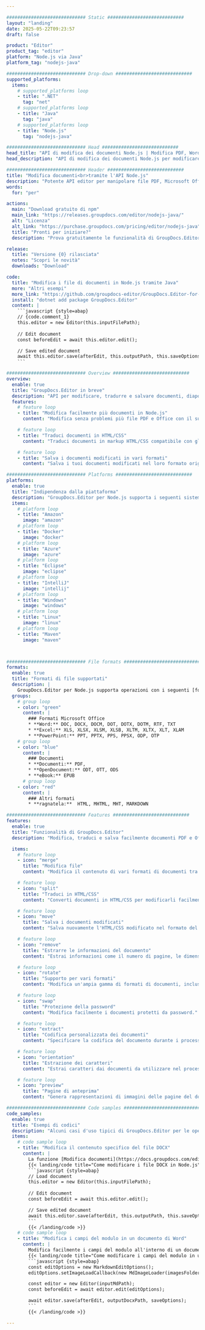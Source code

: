 ```yaml
---

############################# Static ############################
layout: "landing"
date: 2025-05-22T09:23:57
draft: false

product: "Editor"
product_tag: "editor"
platform: "Node.js via Java"
platform_tag: "nodejs-java"

############################# Drop-down ############################
supported_platforms:
  items:
    # supported_platforms loop
    - title: ".NET"
      tag: "net"
    # supported_platforms loop
    - title: "Java"
      tag: "java"
    # supported_platforms loop
    - title: "Node.js"
      tag: "nodejs-java"

############################# Head ############################
head_title: "API di modifica dei documenti Node.js | Modifica PDF, Word, Excel, EPUB"
head_description: "API di modifica dei documenti Node.js per modificare, tradurre e salvare pagine di documenti da PDF, Microsoft Word, Excel, presentazioni, Visio e formati immagine."

############################# Header ############################
title: "Modifica documenti<br>tramite l'API Node.js"
description: "Potente API editor per manipolare file PDF, Microsoft Office, HTML e immagini."
words:
  for: "per"

actions:
  main: "Download gratuito di npm"
  main_link: "https://releases.groupdocs.com/editor/nodejs-java/"
  alt: "Licenza"
  alt_link: "https://purchase.groupdocs.com/pricing/editor/nodejs-java"
  title: "Pronti per iniziare?"
  description: "Prova gratuitamente le funzionalità di GroupDocs.Editor o richiedi una licenza."

release:
  title: "Versione {0} rilasciata"
  notes: "Scopri le novità"
  downloads: "Download"

code:
  title: "Modifica i file di documenti in Node.js tramite Java"
  more: "Altri esempi"
  more_link: "https://github.com/groupdocs-editor/GroupDocs.Editor-for-Node.js-via-Java"
  install: "dotnet add package GroupDocs.Editor"
  content: |
    ```javascript {style=abap}   
    // {code.comment_1}
    this.editor = new Editor(this.inputFilePath);
        
    // Edit document
    const beforeEdit = await this.editor.edit();

    // Save edited document
    await this.editor.save(afterEdit, this.outputPath, this.saveOptions);
    ```

############################# Overview ############################
overview:
  enable: true
  title: "GroupDocs.Editor in breve"
  description: "API per modificare, tradurre e salvare documenti, diapositive e diagrammi nelle applicazioni Node.js."
  features:
    # feature loop
    - title: "Modifica facilmente più documenti in Node.js"
      content: "Modifica senza problemi più file PDF e Office con il supporto di un'ampia gamma di formati. GroupDocs.Editor per Node.js rende la modifica dei documenti veloce e senza problemi."

    # feature loop
    - title: "Traduci documenti in HTML/CSS"
      content: "Traduci documenti in markup HTML/CSS compatibile con gli editor WYSIWYG, consentendo la modifica semplice ed efficiente dei documenti in un ambiente web."

    # feature loop
    - title: "Salva i documenti modificati in vari formati"
      content: "Salva i tuoi documenti modificati nel loro formato originale o esportali in altri formati come PDF, garantendo flessibilità e compatibilità."

############################# Platforms ############################
platforms:
  enable: true
  title: "Indipendenza dalla piattaforma"
  description: "GroupDocs.Editor per Node.js supporta i seguenti sistemi operativi, framework e gestori di pacchetti."
  items:
    # platform loop
    - title: "Amazon"
      image: "amazon"
    # platform loop
    - title: "Docker"
      image: "docker"
    # platform loop
    - title: "Azure"
      image: "azure"
    # platform loop
    - title: "Eclipse"
      image: "eclipse"
    # platform loop
    - title: "IntelliJ"
      image: "intellij"
    # platform loop
    - title: "Windows"
      image: "windows"
    # platform loop
    - title: "Linux"
      image: "linux"
    # platform loop
    - title: "Maven"
      image: "maven"



############################# File formats ############################
formats:
  enable: true
  title: "Formati di file supportati"
  description: |
    GroupDocs.Editor per Node.js supporta operazioni con i seguenti [formati di file](https://docs.groupdocs.com/editor/nodejs/supported-document-formats/).
  groups:
    # group loop
    - color: "green"
      content: |
        ### Formati Microsoft Office
        * **Word:** DOC, DOCX, DOCM, DOT, DOTX, DOTM, RTF, TXT
        * **Excel:** XLS, XLSX, XLSM, XLSB, XLTM, XLTX, XLT, XLAM
        * **PowerPoint:** PPT, PPTX, PPS, PPSX, ODP, OTP
    # group loop
    - color: "blue"
      content: |
        ### Documenti
        * **Documenti:** PDF, 
        * **OpenDocument:** ODT, OTT, ODS
        * **eBook:** EPUB
      # group loop
    - color: "red"
      content: |
        ### Altri formati
        * **ragnatela:**  HTML, MHTML, MHT, MARKDOWN

############################# Features ############################
features:
  enable: true
  title: "Funzionalità di GroupDocs.Editor"
  description: "Modifica, traduci e salva facilmente documenti PDF e Office."

  items:
    # feature loop
    - icon: "merge"
      title: "Modifica file"
      content: "Modifica il contenuto di vari formati di documenti tra cui PDF, DOCX, XLSX, PPTX e altri."

    # feature loop
    - icon: "split"
      title: "Traduci in HTML/CSS"
      content: "Converti documenti in HTML/CSS per modificarli facilmente con editor WYSIWYG come CKEditor o TinyMCE."

    # feature loop
    - icon: "move"
      title: "Salva i documenti modificati"
      content: "Salva nuovamente l'HTML/CSS modificato nel formato del documento originale o esportalo in PDF."

    # feature loop
    - icon: "remove"
      title: "Estrarre le informazioni del documento"
      content: "Estrai informazioni come il numero di pagine, le dimensioni e lo stato di crittografia dai documenti."

    # feature loop
    - icon: "rotate"
      title: "Supporto per vari formati"
      content: "Modifica un'ampia gamma di formati di documenti, inclusi file di Microsoft Office, PDF e altro ancora."

    # feature loop
    - icon: "swap"
      title: "Protezione della password"
      content: "Modifica facilmente i documenti protetti da password."

    # feature loop
    - icon: "extract"
      title: "Codifica personalizzata dei documenti"
      content: "Specificare la codifica del documento durante i processi di modifica e salvataggio."

    # feature loop
    - icon: "orientation"
      title: "Estrazione dei caratteri"
      content: "Estrai caratteri dai documenti da utilizzare nel processo di modifica."

    # feature loop
    - icon: "preview"
      title: "Pagine di anteprima"
      content: "Genera rappresentazioni di immagini delle pagine del documento per comprendere meglio il contenuto e la struttura."

############################# Code samples ############################
code_samples:
  enable: true
  title: "Esempi di codici"
  description: "Alcuni casi d'uso tipici di GroupDocs.Editor per le operazioni Node.js."
  items:
    # code sample loop
    - title: "Modifica il contenuto specifico del file DOCX"
      content: |
        La funzione [Modifica documenti](https://docs.groupdocs.com/editor/nodejs/edit-document/) consente di caricare, modificare e salvare file DOCX. Ecco un esempio di come ottenere la modifica del documento utilizzando Node.js:
        {{< landing/code title="Come modificare i file DOCX in Node.js">}}
        ```javascript {style=abap}   
        // Load document
        this.editor = new Editor(this.inputFilePath);
        
        // Edit document
        const beforeEdit = await this.editor.edit();

        // Save edited document
        await this.editor.save(afterEdit, this.outputPath, this.saveOptions);
        ```
        {{< /landing/code >}}
    # code sample loop
    - title: "Modifica i campi del modulo in un documento di Word"
      content: |
        Modifica facilmente i campi del modulo all'interno di un documento Word utilizzando GroupDocs.Editor per Node.js. Ecco come modificare i campi modulo in un documento Word utilizzando Node.js:
        {{< landing/code title="Come modificare i campi del modulo in un documento Word utilizzando GroupDocs.Editor per Node.js">}}
        ```javascript {style=abap}   
        const editOptions = new MarkdownEditOptions();
        editOptions.setImageLoadCallback(new MdImageLoader(imagesFolder));

        const editor = new Editor(inputMdPath);
        const beforeEdit = await editor.edit(editOptions);

        await editor.save(afterEdit, outputDocxPath, saveOptions);
        ```
        {{< /landing/code >}}

---
```

